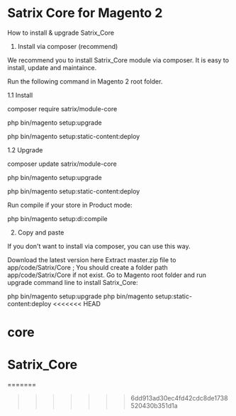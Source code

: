 # Satrix Core for Magento 2

How to install & upgrade Satrix_Core
1. Install via composer (recommend)

We recommend you to install Satrix_Core module via composer. It is easy to install, update and maintaince.

Run the following command in Magento 2 root folder.

1.1 Install 

composer require satrix/module-core

php bin/magento setup:upgrade

php bin/magento setup:static-content:deploy


1.2 Upgrade

composer update satrix/module-core

php bin/magento setup:upgrade

php bin/magento setup:static-content:deploy


Run compile if your store in Product mode:

php bin/magento setup:di:compile

2. Copy and paste

If you don't want to install via composer, you can use this way.

Download the latest version here
Extract master.zip file to app/code/Satrix/Core ; You should create a folder path app/code/Satrix/Core if not exist.
Go to Magento root folder and run upgrade command line to install Satrix_Core:

php bin/magento setup:upgrade
php bin/magento setup:static-content:deploy
<<<<<<< HEAD

# core
# Satrix_Core
=======
>>>>>>> 6dd913ad30ec4fd42cdc8de1738520430b351d1a
